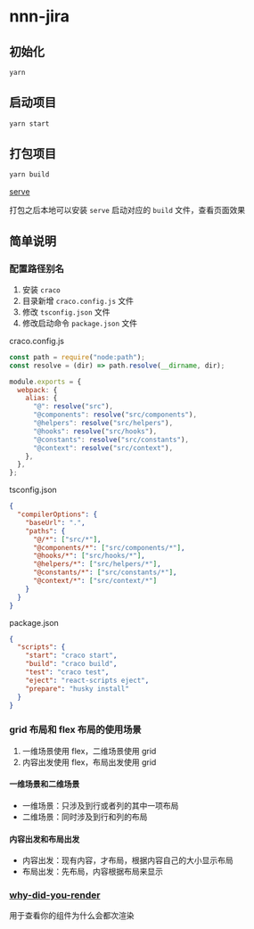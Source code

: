 # nnn-jira

## 初始化

```bash
yarn
```

## 启动项目

```bash
yarn start
```

## 打包项目

```bash
yarn build
```

[serve](https://create-react-app.dev/docs/deployment/)

打包之后本地可以安装 `serve` 启动对应的 `build` 文件，查看页面效果

## 简单说明

### 配置路径别名

1. 安装 `craco`
2. 目录新增 `craco.config.js` 文件
3. 修改 `tsconfig.json` 文件
4. 修改启动命令 `package.json` 文件

craco.config.js

```javascript
const path = require("node:path");
const resolve = (dir) => path.resolve(__dirname, dir);

module.exports = {
  webpack: {
    alias: {
      "@": resolve("src"),
      "@components": resolve("src/components"),
      "@helpers": resolve("src/helpers"),
      "@hooks": resolve("src/hooks"),
      "@constants": resolve("src/constants"),
      "@context": resolve("src/context"),
    },
  },
};
```

tsconfig.json

```json
{
  "compilerOptions": {
    "baseUrl": ".",
    "paths": {
      "@/*": ["src/*"],
      "@components/*": ["src/components/*"],
      "@hooks/*": ["src/hooks/*"],
      "@helpers/*": ["src/helpers/*"],
      "@constants/*": ["src/constants/*"],
      "@context/*": ["src/context/*"]
    }
  }
}
```

package.json

```json
{
  "scripts": {
    "start": "craco start",
    "build": "craco build",
    "test": "craco test",
    "eject": "react-scripts eject",
    "prepare": "husky install"
  }
}
```

### grid 布局和 flex 布局的使用场景

1. 一维场景使用 flex，二维场景使用 grid
2. 内容出发使用 flex，布局出发使用 grid

#### 一维场景和二维场景

- 一维场景：只涉及到行或者列的其中一项布局
- 二维场景：同时涉及到行和列的布局

#### 内容出发和布局出发

- 内容出发：现有内容，才布局，根据内容自己的大小显示布局
- 布局出发：先布局，内容根据布局来显示

### [why-did-you-render](https://www.npmjs.com/package/@welldone-software/why-did-you-render)

用于查看你的组件为什么会都次渲染
